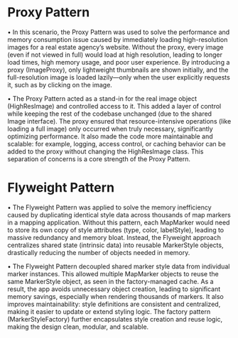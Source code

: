 # Proxy Pattern
• In this scenario, the Proxy Pattern was used to solve the performance and memory consumption issue caused by immediately loading high-resolution images for a real estate agency’s website. Without the proxy, every image (even if not viewed in full) would load at high resolution, leading to longer load times, high memory usage, and poor user experience. By introducing a proxy (ImageProxy), only lightweight thumbnails are shown initially, and the full-resolution image is loaded lazily—only when the user explicitly requests it, such as by clicking on the image.

• The Proxy Pattern acted as a stand-in for the real image object (HighResImage) and controlled access to it. This added a layer of control while keeping the rest of the codebase unchanged (due to the shared Image interface). The proxy ensured that resource-intensive operations (like loading a full image) only occurred when truly necessary, significantly optimizing performance. It also made the code more maintainable and scalable: for example, logging, access control, or caching behavior can be added to the proxy without changing the HighResImage class. This separation of concerns is a core strength of the Proxy Pattern.

# Flyweight Pattern
• The Flyweight Pattern was applied to solve the memory inefficiency caused by duplicating identical style data across thousands of map markers in a mapping application. Without this pattern, each MapMarker would need to store its own copy of style attributes (type, color, labelStyle), leading to massive redundancy and memory bloat. Instead, the Flyweight approach centralizes shared state (intrinsic data) into reusable MarkerStyle objects, drastically reducing the number of objects needed in memory.

• The Flyweight Pattern decoupled shared marker style data from individual marker instances. This allowed multiple MapMarker objects to reuse the same MarkerStyle object, as seen in the factory-managed cache. As a result, the app avoids unnecessary object creation, leading to significant memory savings, especially when rendering thousands of markers. It also improves maintainability: style definitions are consistent and centralized, making it easier to update or extend styling logic. The factory pattern (MarkerStyleFactory) further encapsulates style creation and reuse logic, making the design clean, modular, and scalable.
